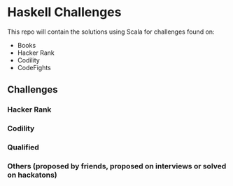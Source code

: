 # Haskell Challenges

This repo will contain the solutions using Scala for challenges found on:

* Books
* Hacker Rank
* Codility
* CodeFights

## Challenges

### Hacker Rank
### Codility
### Qualified
### Others (proposed by friends, proposed on interviews or solved on hackatons)